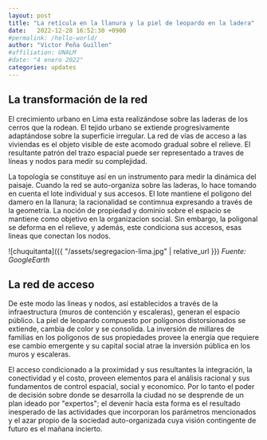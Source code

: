 ```yaml
---
layout: post
title: "La retícula en la llanura y la piel de leopardo en la ladera"
date:   2022-12-28 16:52:30 +0900
#permalink: /hello-world/
author: "Victor Peña Guillen"
#affiliation: UNALM
#date: "4 enero 2022"
categories: updates
---
```


## La transformación de la red

El crecimiento urbano en Lima esta realizándose sobre las laderas de los cerros que la rodean. El tejido urbano se extiende progresivamente adaptándose sobre la superficie irregular.
La red de vías de acceso a las viviendas es el objeto visible de este acomodo gradual sobre el relieve. El resultante patrón del trazo espacial puede ser representado a traves de líneas y nodos para medir su complejidad.

La topología se constituye así en un instrumento para medir la dinámica del paisaje.
Cuando la red se auto-organiza sobre las laderas, lo hace tomando en cuenta el lote individual y sus accesos.
El lote mantiene el poligono del damero en la llanura; la racionalidad se contimnua expresando a través de la geometría.
La noción de propiedad y dominio sobre el espacio se mantiene como objetivo en la organizacion social.
Sin embargo, la poligonal se deforma en el relieve, y además, este condiciona sus accesos, esas lineas que conectan los nodos.

![chuquitanta]({{ "/assets/segregacion-lima.jpg" | relative_url }})
*Fuente: GoogleEarth*

## La red de acceso

De este modo las lineas y nodos, así establecidos a través de la infraestructura (muros de contención y escaleras), generan el espacio público.
La piel de leopardo compuesto por polígonos distorsionados se extiende, cambia de color y se consolida.
La inversión de millares de familias en los polígonos de sus propiedades provee la energía que requiere ese cambio emergente y su capital social atrae la inversión pública en los muros y escaleras.

El acceso condicionado a la proximidad y sus resultantes la integración, la conectividad y el costo, proveen elementos para el análisis racional y sus fundamentos de control espacial, social y economico.
Por lo tanto el poder de decisión sobre donde se desarrolla la ciudad no se desprende de un plan ideado por "expertos"; el devenir hacia esta forma es el resultado inesperado de las actividades que incorporan los parámetros mencionados y el azar propio de la sociedad auto-organizada cuya visión contingente de futuro es el mañana incierto.
